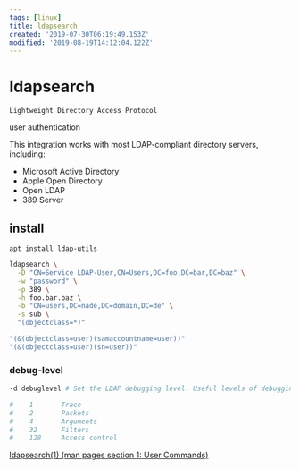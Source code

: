 ```yaml
---
tags: [linux]
title: ldapsearch
created: '2019-07-30T06:19:49.153Z'
modified: '2019-08-19T14:12:04.122Z'
---
```


# ldapsearch

`Lightweight Directory Access Protocol`
 
user authentication

This integration works with most LDAP-compliant directory servers, including:
- Microsoft Active Directory
- Apple Open Directory
- Open LDAP
- 389 Server

## install
`apt install ldap-utils`

```sh
ldapsearch \
  -D "CN=Service LDAP-User,CN=Users,DC=foo,DC=bar,DC=baz" \
  -w "password" \
  -p 389 \
  -h foo.bar.baz \
  -b "CN=users,DC=nade,DC=domain,DC=de" \
  -s sub \
  "(objectclass=*)"

"(&(objectclass=user)(samaccountname=user))"
"(&(objectclass=user)(sn=user))"
```


### debug-level
```sh
-d debuglevel # Set the LDAP debugging level. Useful levels of debugging for ldapmodify and ldapadd are:

#    1       Trace
#    2       Packets
#    4       Arguments
#    32      Filters
#    128     Access control
```

[ldapsearch(1) (man pages section 1: User Commands)](https://docs.oracle.com/cd/E19455-01/806-0624/6j9vek58u/index.html)
